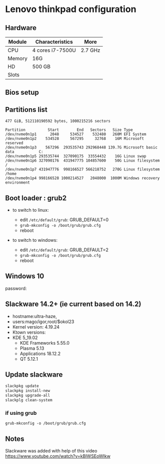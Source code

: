 
Lenovo thinkpad  configuration
====================================

Hardware
------------------------------------

| Module | Characteristics  | More     |
| -----  | ---------------  | -------- |
| CPU    | 4 cores i7-7500U | 2.7 GHz  |
| Memory | 16G              |          |
| HD     | 500 GB           |          |
| Slots  |                  |          |


Bios setup
-----------------------------------


Partitions list
-----------------------------------
```
477 GiB, 512110190592 bytes, 1000215216 sectors

Partition          Start        End   Sectors   Size Type
/dev/nvme0n1p1      2048     534527    532480   260M EFI System
/dev/nvme0n1p2    534528     567295     32768    16M Microsoft reserved
/dev/nvme0n1p3    567296  293535743 292968448 139.7G Microsoft basic data           C:
/dev/nvme0n1p5 293535744  327090175  33554432    16G Linux swap
/dev/nvme0n1p6 327090176  431947775 104857600    50G Linux filesystem               /
/dev/nvme0n1p7 431947776  998166527 566218752   270G Linux filesystem               /home
/dev/nvme0n1p4 998166528 1000214527   2048000  1000M Windows recovery environment
```

Boot loader : grub2
------------------------------------
* to switch to linux:
    * edit `/etc/default/grub`: GRUB_DEFAULT=0
    * `grub-mkconfig -o /boot/grub/grub.cfg`
    * reboot

* to switch to windows:
    * edit `/etc/default/grub`: GRUB_DEFAULT=2
    * `grub-mkconfig -o /boot/grub/grub.cfg`
    * reboot


Windows 10
------------------------------------
password:


Slackware 14.2+ (ie current based on 14.2)
-------------------------------------
* hostname:ultra-haze, 
* users:mago/igor,root/$okol23
* Kernel version:         4.19.24
* Ktown versions:
* KDE                     5_19.02
    * KDE Frameworks      5.55.0
    * Plasma              5.13
    * Applications        18.12.2
    * QT                  5.12.1


Update slackware
-----------------------------------------
```sh
slackpkg update
slackpkg install-new
slackpkg upgrade-all
slackplg clean-system
```

### if using grub
`grub-mkconfig -o /boot/grub/grub.cfg`

Notes
------------------------------------------
Slackware was added with help of this video
<https://www.youtube.com/watch?v=kBIWSEoWIkw>
